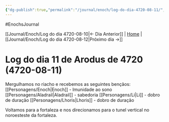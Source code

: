 ```yaml
---
{"dg-publish":true,"permalink":"/journal/enoch/log-do-dia-4720-08-11/","dgHomeLink":true,"dgPassFrontmatter":false}
---
```


#EnochsJournal 

[[Journal/Enoch/Log do dia 4720-08-10|<- Dia Anterior]] | [Home](Home.md) | [[Journal/Enoch/Log do dia 4720-08-12|Próximo dia ->]]

# Log do dia 11 de Arodus de 4720 (4720-08-11)
Mergulhamos no riacho e recebemos as seguintes bençãos:
[[Personagens/Enoch|Enoch]] - Imunidade ao sono
[[Personagens/Aladrail|Aladrail]] - sabedoria
[[Personagens/Li|Li]] - dobro de duração
[[Personagens/Lhoris|Lhoris]] - dobro de duração

Voltamos para a fortaleza e nos direcionamos para o tunel vertical no noroesteste da fortaleza.